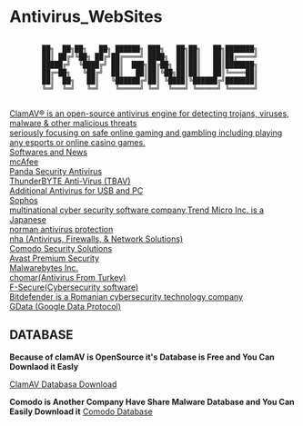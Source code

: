 # Antivirus_WebSites

```

		██╗  ██╗██╗   ██╗ ██████╗ ███╗   ██╗██╗   ██╗███████╗
		██║ ██╔╝╚██╗ ██╔╝██╔════╝ ████╗  ██║██║   ██║██╔════╝
		█████╔╝  ╚████╔╝ ██║  ███╗██╔██╗ ██║██║   ██║███████╗
		██╔═██╗   ╚██╔╝  ██║   ██║██║╚██╗██║██║   ██║╚════██║
		██║  ██╗   ██║   ╚██████╔╝██║ ╚████║╚██████╔╝███████║
		╚═╝  ╚═╝   ╚═╝    ╚═════╝ ╚═╝  ╚═══╝ ╚═════╝ ╚══════╝
								     
```
[ClamAV® is an open-source antivirus engine for detecting trojans, viruses, malware & other malicious threats](https://www.clamav.net/)  
[ seriously focusing on safe online gaming and gambling including playing any esports or online casino games.](https://www.drsolomon.com/)  
[Softwares and News](https://antivirus.com/)  
[mcAfee](https://www.mcafee.com/)  
[Panda Security Antivirus ](https://www.pandasecurity.com)  
[ThunderBYTE Anti-Virus (TBAV)](https://www.thunderbyte.ch/)  
[Additional Antivirus for USB and PC](https://smadav.net/?lang=en)  
[Sophos](www.sophos.com/ttps://smadav.net/?lang=en)  
[multinational cyber security software company,Trend Micro Inc. is a Japanese](https://www.trendmicro.com)  
[norman antivirus protection ](https://www.norman.com/)  
[nha (Antivirus, Firewalls, & Network Solutions)](https://nha.com/)  
[Comodo Security Solutions](https://www.comodo.com/)  
[Avast Premium Security](https://www.avast.com)  
[Malwarebytes Inc.](https://www.malwarebytes.com)  
[chomar(Antivirus From Turkey)](https://www.chomar.com.tr)  
[F-Secure(Cybersecurity software)](https://www.f-secure.com)  
[Bitdefender is a Romanian cybersecurity technology company](https://www.bitdefender.com)  
[GData (Google Data Protocol)](https://www.gdatasoftware.com/)


## DATABASE

**Because of clamAV is OpenSource it's Database is Free and You Can Downlaod it Easly**

[ClamAV Databasa Download](https://database.clamav.net/daily.cvd)

**Comodo is Another Company Have Share Malware Database and You Can Easily Download it**
[Comodo Database](https://www.comodo.com/home/internet-security/updates/vdp/database.php)


